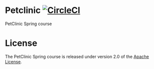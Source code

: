 # Petclinic [![CircleCI](https://circleci.com/gh/martinezcarlos/petclinic/tree/master.svg?style=svg)](https://circleci.com/gh/martinezcarlos/petclinic/tree/master)
PetClinic Spring course

# License

The PetClinic Spring course is released under version 2.0 of the [Apache License](http://www.apache.org/licenses/LICENSE-2.0).
